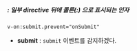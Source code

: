 ##### : 일부 directive 뒤에 콜론(:) 으로 표시되는 인자

`v-on:submit.prevent="onSubmit"`

+ **submit** : `submit` 이벤트를 감지하겠다.